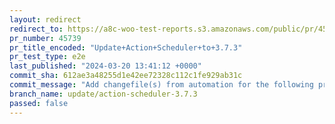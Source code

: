 ```yaml
---
layout: redirect
redirect_to: https://a8c-woo-test-reports.s3.amazonaws.com/public/pr/45739/e2e/index.html
pr_number: 45739
pr_title_encoded: "Update+Action+Scheduler+to+3.7.3"
pr_test_type: e2e
last_published: "2024-03-20 13:41:12 +0000"
commit_sha: 612ae3a48255d1e42ee72328c112c1fe929ab31c
commit_message: "Add changefile(s) from automation for the following project(s): wooco…"
branch_name: update/action-scheduler-3.7.3
passed: false
---
```

